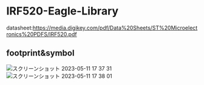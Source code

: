 # IRF520-Eagle-Library

datasheet:https://media.digikey.com/pdf/Data%20Sheets/ST%20Microelectronics%20PDFS/IRF520.pdf

## footprint&symbol
![スクリーンショット 2023-05-11 17 37 31](https://github.com/naonom/IRF520-Eagle-Library/assets/39935914/20520cf1-a7f6-4265-904f-d14b99ca9916)
![スクリーンショット 2023-05-11 17 38 01](https://github.com/naonom/IRF520-Eagle-Library/assets/39935914/8ec84a55-ec2b-4de8-8b96-18f770f8b817)
